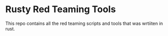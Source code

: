 # Rusty Red Teaming Tools

This repo contains all the red teaming scripts and tools that was wrtiiten in rust. 

